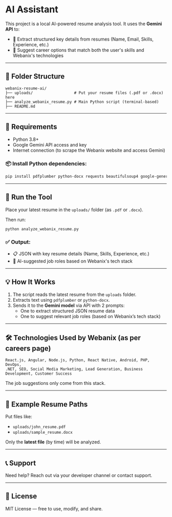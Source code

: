 # AI Assistant

This project is a local AI-powered resume analysis tool. It uses the **Gemini API** to:

- 📝 Extract structured key details from resumes (Name, Email, Skills, Experience, etc.)
- 🎯 Suggest career options that match both the user's skills and Webanix's technologies

---

## 📁 Folder Structure

```
webanix-resume-ai/
├── uploads/                  # Put your resume files (.pdf or .docx) here
├── analyze_webanix_resume.py # Main Python script (terminal-based)
├── README.md
```

---

## 🚀 Requirements

- Python 3.8+
- Google Gemini API access and key
- Internet connection (to scrape the Webanix website and access Gemini)

### 📦 Install Python dependencies:

```bash
pip install pdfplumber python-docx requests beautifulsoup4 google-generativeai
```

---

## 🧠 Run the Tool

Place your latest resume in the `uploads/` folder (as `.pdf` or `.docx`).

Then run:

```bash
python analyze_webanix_resume.py
```

### ✅ Output:
- 📋 JSON with key resume details (Name, Skills, Experience, etc.)
- 🎯 AI-suggested job roles based on Webanix's tech stack

---

## 💡 How It Works

1. The script reads the latest resume from the `uploads` folder.
2. Extracts text using `pdfplumber` or `python-docx`.
3. Sends it to the **Gemini model** via API with 2 prompts:
   - One to extract structured JSON resume data
   - One to suggest relevant job roles (based on Webanix’s tech stack)

---

## 🛠️ Technologies Used by Webanix (as per careers page)

```text
React.js, Angular, Node.js, Python, React Native, Android, PHP, DevOps,
.NET, SEO, Social Media Marketing, Lead Generation, Business Development, Customer Success
```

The job suggestions only come from this stack.

---

## 🧪 Example Resume Paths

Put files like:
- `uploads/john_resume.pdf`
- `uploads/sample_resume.docx`

Only the **latest file** (by time) will be analyzed.

---

## 📞 Support
Need help? Reach out via your developer channel or contact support.

---

## 📄 License
MIT License — free to use, modify, and share.
